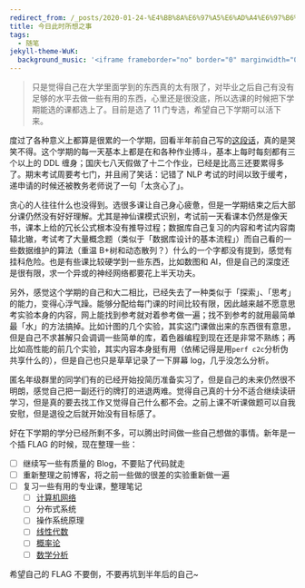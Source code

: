 ```yaml
---
redirect_from: /_posts/2020-01-24-%E4%BB%8A%E6%97%A5%E6%AD%A4%E6%97%B6%E6%89%80%E6%83%B3%E4%B9%8B%E4%BA%8B/
title: 今日此时所想之事
tags:
  - 随笔
jekyll-theme-WuK:
  background_music: '<iframe frameborder="no" border="0" marginwidth="0" marginheight="0" width=100% height=86 src="https://i.y.qq.com/n2/m/outchain/player/index.html?songid=107601135&songtype=0"></iframe>'
---
```


> 只是觉得自己在大学里面学到的东西真的太有限了，对毕业之后自己有没有足够的水平去做一些有用的东西，心里还是很没底，所以选课的时候把下学期能选的课都选上了。目前是选了 11 门专选，希望自己下学期可以活下来。

度过了各种意义上都算是很累的一个学期，回看半年前自己写的[这段话](https://wu-kan.cn/_posts/2019-07-18-%E8%BF%99%E4%B8%80%E5%B9%B4%E7%9A%84%E4%B8%80%E7%82%B9%E6%84%9F%E6%83%B3/)，真的是哭笑不得。这个学期的每一天基本上都是在和各种作业搏斗，基本上每时每刻都有三个以上的 DDL 缠身；国庆七八天假做了十二个作业，已经是比高三还要累得多了。期末考试周要考七门，并且闹了笑话：记错了 NLP 考试的时间以致于缓考，递申请的时候还被教务老师说了一句「太贪心了」。

贪心的人往往什么也没得到。选很多课让自己身心疲惫，但是一学期结束之后大部分课仍然没有好好理解。尤其是神仙课模式识别，考试前一天看课本仍然是像天书，课本上给的冗长公式根本没有推导过程；数据库自己复习的内容和考试内容南辕北辙，考试考了大量概念题（类似于「数据库设计的基本流程」）而自己看的一些数据维护的算法（重温 B+树和动态散列？）什么的一个字都没有提到，感觉有挂科危险。也是有些课比较硬学到一些东西，比如数图和 AI，但是自己的深度还是很有限，求一个异或的神经网络都要花上半天功夫。

另外，感觉这个学期的自己和大二相比，已经失去了一种类似于「探索」、「思考」的能力，变得心浮气躁。能够分配给每门课的时间比较有限，因此越来越不愿意思考实验本身的内容，网上能找到参考就对着参考做一遍；找不到参考的就用最简单最「水」的方法搞掉。比如计图的几个实验，其实这门课做出来的东西很有意思，但是自己不求甚解只会调调一些简单的库，着色器编程到现在还是非常不熟练；再比如高性能的前几个实验，其实内容本身挺有用（依稀记得是用`perf c2c`分析伪共享什么的），但是自己也只是草草记录了一下屏幕 log，几乎没怎么分析。

匿名年级群里的同学们有的已经开始投简历准备实习了，但是自己的未来仍然很不明朗，感觉自己把一副还行的牌打的进退两难。觉得自己真的十分不适合继续读研学习，但是真的要去找工作又觉得自己什么都不会。之前上课不听课做题可以自我安慰，但是退役之后就开始没有目标感了。

好在下学期的学分已经所剩不多，可以腾出时间做一些自己想做的事情。新年是一个插 FLAG 的时候，现在整理一些：

- [ ] 继续写一些有质量的 Blog，不要贴了代码就走
- [ ] 重新整理之前博客，将之前一些做的很差的实验重新做一遍
- [ ] 复习一些有用的专业课，整理笔记
  - [ ] [计算机网络](https://wu-kan.cn/_posts/2020-03-03-%E8%AE%A1%E7%AE%97%E6%9C%BA%E7%BD%91%E7%BB%9C%E7%9F%A5%E8%AF%86%E7%82%B9%E6%95%B4%E7%90%86/)
  - [ ] 分布式系统
  - [ ] 操作系统原理
  - [ ] [线性代数](https://wu-kan.cn/_posts/2019-01-30-%E7%BA%BF%E6%80%A7%E4%BB%A3%E6%95%B0/)
  - [ ] [概率论](https://wu-kan.cn/_posts/2018-12-03-%E6%A6%82%E7%8E%87%E8%AE%BA%E4%B8%8E%E6%95%B0%E7%90%86%E7%BB%9F%E8%AE%A1/)
  - [ ] [数学分析](https://wu-kan.cn/_posts/2019-01-28-%E6%95%B0%E5%AD%A6%E5%88%86%E6%9E%90/)

希望自己的 FLAG 不要倒，不要再坑到半年后的自己~
